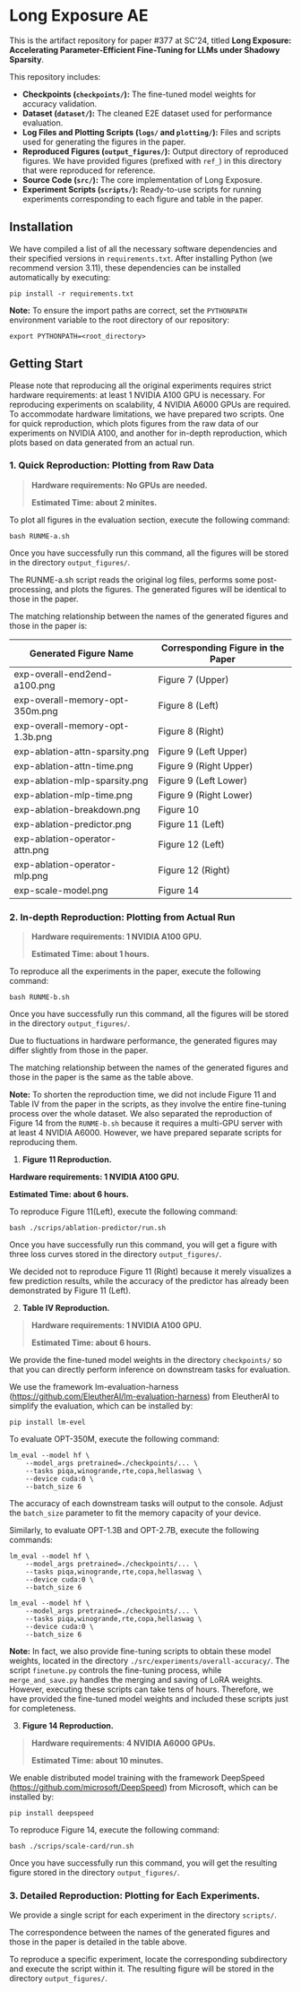 # Long Exposure AE

This is the artifact repository for paper #377 at SC'24, titled **Long Exposure: Accelerating Parameter-Efficient Fine-Tuning for LLMs under Shadowy Sparsity**.

This repository includes:

- **Checkpoints (`checkpoints/`):** The fine-tuned model weights for accuracy validation.
- **Dataset (`dataset/`):** The cleaned E2E dataset used for performance evaluation.
- **Log Files and Plotting Scripts (`logs/` and `plotting/`):** Files and scripts used for generating the figures in the paper.
- **Reproduced Figures (`output_figures/`):** Output directory of reproduced figures. We have provided figures (prefixed with `ref_`) in this directory that were reproduced for reference.
- **Source Code (`src/`):** The core implementation of Long Exposure.
- **Experiment Scripts (`scripts/`):** Ready-to-use scripts for running experiments corresponding to each figure and table in the paper.

## Installation

We have compiled a list of all the necessary software dependencies and their specified versions in `requirements.txt`. After installing Python (we recommend version 3.11), these dependencies can be installed automatically by executing:

```
pip install -r requirements.txt
```

**Note:** To ensure the import paths are correct, set the `PYTHONPATH` environment variable to the root directory of our repository:

```
export PYTHONPATH=<root_directory>
```

## Getting Start

Please note that reproducing all the original experiments requires strict hardware requirements: at least 1 NVIDIA A100 GPU is necessary. For reproducing experiments on scalability, 4 NVIDIA A6000 GPUs are required. To accommodate hardware limitations, we have prepared two scripts. One for quick reproduction, which plots figures from the raw data of our experiments on NVIDIA A100, and another for in-depth reproduction, which plots based on data generated from an actual run.

### 1. Quick Reproduction: Plotting from Raw Data

> **Hardware requirements: No GPUs are needed.**
>
> **Estimated Time: about 2 minites.**

To plot all figures in the evaluation section, execute the following command:

```
bash RUNME-a.sh
```

Once you have successfully run this command, all the figures will be stored in the directory `output_figures/`.

The RUNME-a.sh script reads the original log files, performs some post-processing, and plots the figures. The generated figures will be identical to those in the paper.

The matching relationship between the names of the generated figures and those in the paper is:

| Generated Figure Name | Corresponding Figure in the Paper |
| ---- | ---- |
| exp-overall-end2end-a100.png | Figure 7 (Upper) |
| exp-overall-memory-opt-350m.png | Figure 8 (Left) |
| exp-overall-memory-opt-1.3b.png | Figure 8 (Right) |
| exp-ablation-attn-sparsity.png | Figure 9 (Left Upper) |
| exp-ablation-attn-time.png | Figure 9 (Right Upper) |
| exp-ablation-mlp-sparsity.png | Figure 9 (Left Lower) |
| exp-ablation-mlp-time.png | Figure 9 (Right Lower) |
| exp-ablation-breakdown.png | Figure 10 |
| exp-ablation-predictor.png | Figure 11 (Left) |
| exp-ablation-operator-attn.png | Figure 12 (Left) |
| exp-ablation-operator-mlp.png | Figure 12 (Right) |
| exp-scale-model.png | Figure 14 |

### 2. In-depth Reproduction: Plotting from Actual Run

> **Hardware requirements: 1 NVIDIA A100 GPU.**
>
> **Estimated Time: about 1 hours.**

To reproduce all the experiments in the paper, execute the following command:

```
bash RUNME-b.sh
```

Once you have successfully run this command, all the figures will be stored in the directory `output_figures/`.

Due to fluctuations in hardware performance, the generated figures may differ slightly from those in the paper.

The matching relationship between the names of the generated figures and those in the paper is the same as the table above.

**Note:** To shorten the reproduction time, we did not include Figure 11 and Table IV from the paper in the scripts, as they involve the entire fine-tuning process over the whole dataset. We also separated the reproduction of Figure 14 from the `RUNME-b.sh` because it requires a multi-GPU server with at least 4 NVIDIA A6000. However, we have prepared separate scripts for reproducing them.

1. **Figure 11 Reproduction.**

**Hardware requirements: 1 NVIDIA A100 GPU.**

**Estimated Time: about 6 hours.**

To reproduce Figure 11(Left), execute the following command:

```
bash ./scrips/ablation-predictor/run.sh
```

Once you have successfully run this command, you will get a figure with three loss curves stored in the directory `output_figures/`.

We decided not to reproduce Figure 11 (Right) because it merely visualizes a few prediction results, while the accuracy of the predictor has already been demonstrated by Figure 11 (Left).

2. **Table IV Reproduction.**

> **Hardware requirements: 1 NVIDIA A100 GPU.**
> 
> **Estimated Time: about 6 hours.**

We provide the fine-tuned model weights in the directory `checkpoints/` so that you can directly perform inference on downstream tasks for evaluation.

We use the framework lm-evaluation-harness (https://github.com/EleutherAI/lm-evaluation-harness) from EleutherAI to simplify the evaluation, which can be installed by:

```
pip install lm-evel
```

To evaluate OPT-350M, execute the following command:

```
lm_eval --model hf \
    --model_args pretrained=./checkpoints/... \
    --tasks piqa,winogrande,rte,copa,hellaswag \
    --device cuda:0 \
    --batch_size 6
```

The accuracy of each downstream tasks will output to the console. Adjust the `batch_size` parameter to fit the memory capacity of your device.

Similarly, to evaluate OPT-1.3B and OPT-2.7B, execute the following commands:

```
lm_eval --model hf \
    --model_args pretrained=./checkpoints/... \
    --tasks piqa,winogrande,rte,copa,hellaswag \
    --device cuda:0 \
    --batch_size 6

lm_eval --model hf \
    --model_args pretrained=./checkpoints/... \
    --tasks piqa,winogrande,rte,copa,hellaswag \
    --device cuda:0 \
    --batch_size 6
```

**Note:** In fact, we also provide fine-tuning scripts to obtain these model weights, located in the directory `./src/experiments/overall-accuracy/`. The script `finetune.py` controls the fine-tuning process, while `merge_and_save.py` handles the merging and saving of LoRA weights. However, executing these scripts can take tens of hours. Therefore, we have provided the fine-tuned model weights and included these scripts just for completeness.

3. **Figure 14 Reproduction.**

> **Hardware requirements: 4 NVIDIA A6000 GPUs.**
> 
> **Estimated Time: about 10 minutes.**

We enable distributed model training with the framework DeepSpeed (https://github.com/microsoft/DeepSpeed) from Microsoft, which can be installed by:

```
pip install deepspeed
```

To reproduce Figure 14, execute the following command:

```
bash ./scrips/scale-card/run.sh
```

Once you have successfully run this command, you will get the resulting figure stored in the directory `output_figures/`.

### 3. Detailed Reproduction: Plotting for Each Experiments.

We provide a single script for each experiment in the directory `scripts/`.

The correspondence between the names of the generated figures and those in the paper is detailed in the table above.

To reproduce a specific experiment, locate the corresponding subdirectory and execute the script within it. The resulting figure will be stored in the directory `output_figures/`.
